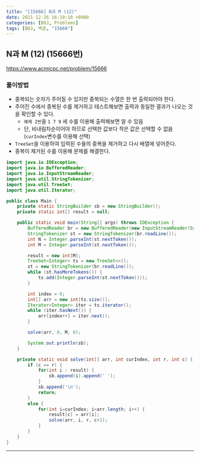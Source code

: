 ```yaml
---
title: "[15666] N과 M (12)" 
date: 2021-12-26 16:19:10 +0900
categories: [BOJ, Problems]
tags: [BOJ, 백준, "15666"]
---
```


## N과 M (12) (15666번)
https://www.acmicpc.net/problem/15666

### 풀이방법
- 중복되는 숫자가 주어질 수 있지만 중복되는 수열은 한 번 출력되어야 한다.
- 주어진 수에서 중복된 수를 제거하고 테스트해보면 출력과 동일한 결과가 나오는 것을 확인할 수 있다.
  - `예제 2번`을 `1 7 9` 세 수를 이용해 출력해보면 알 수 있음 
  - 단, 비내림차순이어야 하므로 선택한 값보다 작은 값은 선택할 수 없음 (`curIndex`변수를 이용해 선택)
- `TreeSet`을 이용하여 입력된 수들의 중복을 제거하고 다시 배열에 넣어준다.
- 중복이 제거된 수를 이용해 문제를 해결한다.

```java
import java.io.IOException;
import java.io.BufferedReader;
import java.io.InputStreamReader;
import java.util.StringTokenizer;
import java.util.TreeSet;
import java.util.Iterator;

public class Main {
    private static StringBuilder sb = new StringBuilder();
    private static int[] result = null;

    public static void main(String[] args) throws IOException {
        BufferedReader br = new BufferedReader(new InputStreamReader(System.in));
        StringTokenizer st = new StringTokenizer(br.readLine());
        int N = Integer.parseInt(st.nextToken());
        int M = Integer.parseInt(st.nextToken());

        result = new int[M];
        TreeSet<Integer> ts = new TreeSet<>();
        st = new StringTokenizer(br.readLine());
        while (st.hasMoreTokens()) {
            ts.add(Integer.parseInt(st.nextToken()));
        }

        int index = 0;
        int[] arr = new int[ts.size()];
        Iterator<Integer> iter = ts.iterator();
        while (iter.hasNext()) {
            arr[index++] = iter.next();
        }

        solve(arr, 0, M, 0);

        System.out.println(sb);
    }

    private static void solve(int[] arr, int curIndex, int r, int c) {
        if (c == r) {
            for(int i : result) {
                sb.append(i).append(' ');
            }
            sb.append('\n');
            return;
        }
        else {
            for(int i=curIndex; i<arr.length; i++) {
                result[c] = arr[i];
                solve(arr, i, r, c+1);
            }
        }
    }
}
```
---
